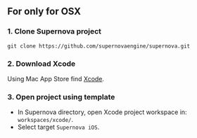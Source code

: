 ## For only for OSX

### 1. Clone Supernova project

```git clone https://github.com/supernovaengine/supernova.git```

### 2. Download Xcode

Using Mac App Store find [Xcode](https://apps.apple.com/br/app/xcode).

### 3. Open project using template

* In Supernova directory, open Xcode project workspace in: ```workspaces/xcode/```.
* Select target `Supernova iOS`.

